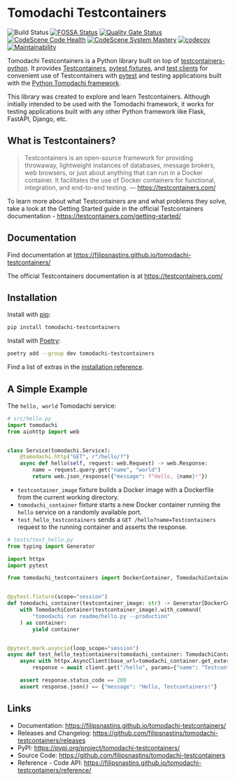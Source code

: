 # Tomodachi Testcontainers

![Build Status](https://github.com/filipsnastins/tomodachi-testcontainers/actions/workflows/main.yml/badge.svg)
[![FOSSA Status](https://app.fossa.com/api/projects/git%2Bgithub.com%2Ffilipsnastins%2Ftomodachi-testcontainers.svg?type=shield&issueType=license)](https://app.fossa.com/projects/git%2Bgithub.com%2Ffilipsnastins%2Ftomodachi-testcontainers?ref=badge_shield&issueType=license)
[![Quality Gate Status](https://sonarcloud.io/api/project_badges/measure?project=filipsnastins_tomodachi-testcontainers&metric=alert_status)](https://sonarcloud.io/summary/new_code?id=filipsnastins_tomodachi-testcontainers)
[![CodeScene Code Health](https://codescene.io/projects/46808/status-badges/code-health)](https://codescene.io/projects/46808)
[![CodeScene System Mastery](https://codescene.io/projects/46808/status-badges/system-mastery)](https://codescene.io/projects/46808)
[![codecov](https://codecov.io/gh/filipsnastins/tomodachi-testcontainers/graph/badge.svg?token=ZPWNYCRTV0)](https://codecov.io/gh/filipsnastins/tomodachi-testcontainers)
[![Maintainability](https://api.codeclimate.com/v1/badges/d3002235e028a3f713c9/maintainability)](https://codeclimate.com/github/filipsnastins/tomodachi-testcontainers/maintainability)

Tomodachi Testcontainers is a Python library built on top of [testcontainers-python](https://github.com/testcontainers/testcontainers-python).
It provides [Testcontainers](https://github.com/filipsnastins/tomodachi-testcontainers/tree/main/src/tomodachi_testcontainers/containers),
[pytest fixtures](https://github.com/filipsnastins/tomodachi-testcontainers/tree/main/src/tomodachi_testcontainers/pytest),
and [test clients](https://github.com/filipsnastins/tomodachi-testcontainers/tree/main/src/tomodachi_testcontainers/clients)
for convenient use of Testcontainers with [pytest](https://docs.pytest.org/)
and testing applications built with the [Python Tomodachi framework](https://github.com/kalaspuff/tomodachi).

This library was created to explore and learn Testcontainers. Although initially intended to be used with the Tomodachi framework,
it works for testing applications built with any other Python framework like Flask, FastAPI, Django, etc.

## What is Testcontainers?

> Testcontainers is an open-source framework for providing throwaway,
> lightweight instances of databases, message brokers, web browsers, or just about anything that can run in a Docker container.
> It facilitates the use of Docker containers for functional, integration, and end-to-end testing.
> — <https://testcontainers.com/>

To learn more about what Testcontainers are and what problems they solve,
take a look at the Getting Started guide in the official Testcontainers documentation - <https://testcontainers.com/getting-started/>

## Documentation

Find documentation at <https://filipsnastins.github.io/tomodachi-testcontainers/>

The official Testcontainers documentation is at <https://testcontainers.com/>

## Installation

Install with [pip](https://pip.pypa.io/en/stable/getting-started/):

```sh
pip install tomodachi-testcontainers
```

Install with [Poetry](https://python-poetry.org/):

```sh
poetry add --group dev tomodachi-testcontainers
```

Find a list of extras in the [installation reference](https://filipsnastins.github.io/filipsnastins/tomodachi-testcontainers/installation/).

## A Simple Example

The `hello, world` Tomodachi service:

```py
# src/hello.py
import tomodachi
from aiohttp import web


class Service(tomodachi.Service):
    @tomodachi.http("GET", r"/hello/?")
    async def hello(self, request: web.Request) -> web.Response:
        name = request.query.get("name", "world")
        return web.json_response({"message": f"Hello, {name}!"})
```

- `testcontainer_image` fixture builds a Docker image with a Dockerfile from the current working directory.
- `tomodachi_container` fixture starts a new Docker container running the `hello` service on a randomly available port.
- `test_hello_testcontainers` sends a `GET /hello?name=Testcontainers` request to the running container and asserts the response.

```py
# tests/test_hello.py
from typing import Generator

import httpx
import pytest

from tomodachi_testcontainers import DockerContainer, TomodachiContainer


@pytest.fixture(scope="session")
def tomodachi_container(testcontainer_image: str) -> Generator[DockerContainer, None, None]:
    with TomodachiContainer(testcontainer_image).with_command(
        "tomodachi run readme/hello.py --production"
    ) as container:
        yield container


@pytest.mark.asyncio(loop_scope="session")
async def test_hello_testcontainers(tomodachi_container: TomodachiContainer) -> None:
    async with httpx.AsyncClient(base_url=tomodachi_container.get_external_url()) as client:
        response = await client.get("/hello", params={"name": "Testcontainers"})

    assert response.status_code == 200
    assert response.json() == {"message": "Hello, Testcontainers!"}
```

## Links

- Documentation: <https://filipsnastins.github.io/tomodachi-testcontainers/>
- Releases and Changelog: <https://github.com/filipsnastins/tomodachi-testcontainers/releases>
- PyPI: <https://pypi.org/project/tomodachi-testcontainers/>
- Source Code: <https://github.com/filipsnastins/tomodachi-testcontainers>
- Reference - Code API: <https://filipsnastins.github.io/tomodachi-testcontainers/reference/>
